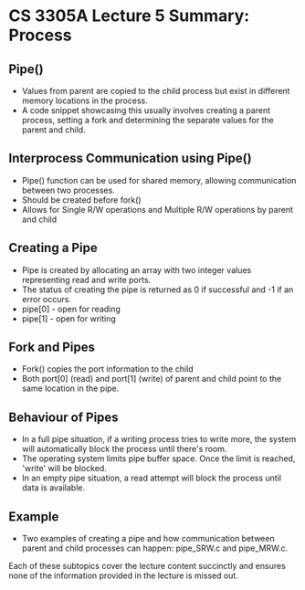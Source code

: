 # CS 3305A Lecture 5 Summary: Process 

## Pipe()

- Values from parent are copied to the child process but exist in different memory locations in the process.
- A code snippet showcasing this usually involves creating a parent process, setting a fork and determining the separate values for the parent and child.

## Interprocess Communication using Pipe()

- Pipe() function can be used for shared memory, allowing communication between two processes.
- Should be created before fork()
- Allows for Single R/W operations and Multiple R/W operations by parent and child

## Creating a Pipe

- Pipe is created by allocating an array with two integer values representing read and write ports.
- The status of creating the pipe is returned as 0 if successful and -1 if an error occurs.
- pipe[0] - open for reading
- pipe[1] - open for writing

## Fork and Pipes

- Fork() copies the port information to the child
- Both port[0] (read) and port[1] (write) of parent and child point to the same location in the pipe.

## Behaviour of Pipes

- In a full pipe situation, if a writing process tries to write more, the system will automatically block the process until there's room.
- The operating system limits pipe buffer space. Once the limit is reached, 'write' will be blocked.
- In an empty pipe situation, a read attempt will block the process until data is available.

## Example

- Two examples of creating a pipe and how communication between parent and child processes can happen: pipe_SRW.c and pipe_MRW.c.

Each of these subtopics cover the lecture content succinctly and ensures none of the information provided in the lecture is missed out.